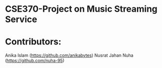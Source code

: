 # CSE370-Project on Music Streaming Service 
# Contributors: 
Anika Islam (https://github.com/anikabytes) 
Nusrat Jahan Nuha (https://github.com/nuha-95)
